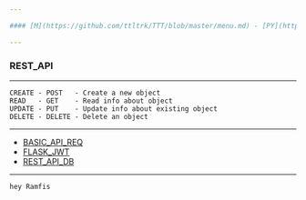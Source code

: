 ```yaml
---

#### [M](https://github.com/ttltrk/TTT/blob/master/menu.md) - [PY](https://github.com/ttltrk/TTT/blob/master/PY/PY.md) - [WEB](https://github.com/ttltrk/TTT/blob/master/PY/WEB/WEB.md)

---
```


### REST_API

---

```
CREATE - POST   - Create a new object
READ   - GET    - Read info about object
UPDATE - PUT    - Update info about existing object
DELETE - DELETE - Delete an object
```

---

* [BASIC_API_REQ](https://github.com/ttltrk/TTT/blob/master/PY/WEB/REST_API/BASIC_API_REQ/BASIC_API_REQ.md)
* [FLASK_JWT](https://github.com/ttltrk/TTT/blob/master/PY/WEB/REST_API/FLASK_JWT/FLASK_JWT.md)
* [REST_API_DB](https://github.com/ttltrk/TTT/blob/master/PY/WEB/REST_API/REST_API_DB/REST_API_DB.md)

---

```
hey Ramfis
```
